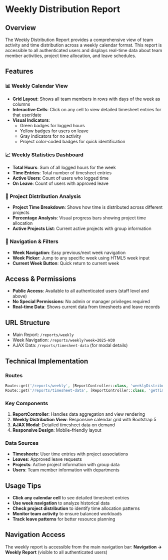 # Weekly Distribution Report

## Overview
The Weekly Distribution Report provides a comprehensive view of team activity and time distribution across a weekly calendar format. This report is accessible to all authenticated users and displays real-time data about team member activities, project time allocation, and leave schedules.

## Features

### 📊 Weekly Calendar View
- **Grid Layout**: Shows all team members in rows with days of the week as columns
- **Interactive Cells**: Click on any cell to view detailed timesheet entries for that user/date
- **Visual Indicators**: 
  - Green badges for logged hours
  - Yellow badges for users on leave
  - Gray indicators for no activity
  - Project color-coded badges for quick identification

### 📈 Weekly Statistics Dashboard
- **Total Hours**: Sum of all logged hours for the week
- **Time Entries**: Total number of timesheet entries
- **Active Users**: Count of users who logged time
- **On Leave**: Count of users with approved leave

### 🎯 Project Distribution Analysis
- **Project Time Breakdown**: Shows how time is distributed across different projects
- **Percentage Analysis**: Visual progress bars showing project time allocation
- **Active Projects List**: Current active projects with group information

### 🔄 Navigation & Filters
- **Week Navigation**: Easy previous/next week navigation
- **Week Picker**: Jump to any specific week using HTML5 week input
- **Current Week Button**: Quick return to current week

## Access & Permissions
- **Public Access**: Available to all authenticated users (staff level and above)
- **No Special Permissions**: No admin or manager privileges required
- **Real-time Data**: Shows current data from timesheets and leave records

## URL Structure
- Main Report: `/reports/weekly`
- Week Navigation: `/reports/weekly?week=2025-W30`
- AJAX Data: `/reports/timesheet-data` (for modal details)

## Technical Implementation

### Routes
```php
Route::get('/reports/weekly', [ReportController::class, 'weeklyDistribution'])->name('reports.weekly');
Route::get('/reports/timesheet-data', [ReportController::class, 'getTimesheetData'])->name('reports.timesheet-data');
```

### Key Components
1. **ReportController**: Handles data aggregation and view rendering
2. **Weekly Distribution View**: Responsive calendar grid with Bootstrap 5
3. **AJAX Modal**: Detailed timesheet data on demand
4. **Responsive Design**: Mobile-friendly layout

### Data Sources
- **Timesheets**: User time entries with project associations
- **Leaves**: Approved leave requests
- **Projects**: Active project information with group data
- **Users**: Team member information with departments

## Usage Tips
- **Click any calendar cell** to see detailed timesheet entries
- **Use week navigation** to analyze historical data
- **Check project distribution** to identify time allocation patterns
- **Monitor team activity** to ensure balanced workloads
- **Track leave patterns** for better resource planning

## Navigation Access
The weekly report is accessible from the main navigation bar:
**Navigation → Weekly Report** (visible to all authenticated users)
